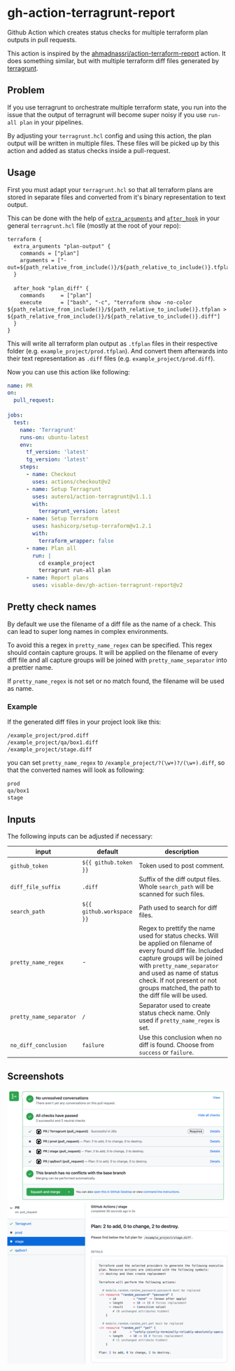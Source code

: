 # gh-action-terragrunt-report

Github Action which creates status checks for multiple terraform plan outputs in pull requests.

This action is inspired by the [ahmadnassri/action-terraform-report](https://github.com/ahmadnassri/action-terraform-report) action.
It does something similar, but with multiple terraform diff files generated by [terragrunt](https://terragrunt.gruntwork.io/).

## Problem

If you use terragrunt to orchestrate multiple terraform state, you run into the issue that the output of terragrunt will become super noisy if you use `run-all plan` in your pipelines.

By adjusting your `terragrunt.hcl` config and using this action, the plan output will be written in multiple files. These files will be picked up by this action and added as status checks inside a pull-request.

## Usage

First you must adapt your `terragrunt.hcl` so that all terraform plans are stored in separate files and converted from it's binary representation to text output.

This can be done with the help of [`extra_arguments`](https://terragrunt.gruntwork.io/docs/features/keep-your-cli-flags-dry/) and [`after_hook`](https://terragrunt.gruntwork.io/docs/features/before-and-after-hooks/#before-and-after-hooks) in your general `terragrunt.hcl` file (mostly at the root of your repo):
```hcl
terraform {
  extra_arguments "plan-output" {
    commands = ["plan"]
    arguments = ["-out=${path_relative_from_include()}/${path_relative_to_include()}.tfplan"]
  }

  after_hook "plan_diff" {
    commands     = ["plan"]
    execute      = ["bash", "-c", "terraform show -no-color ${path_relative_from_include()}/${path_relative_to_include()}.tfplan > ${path_relative_from_include()}/${path_relative_to_include()}.diff"]
  }
}
```

This will write all terraform plan output as `.tfplan` files in their respective folder (e.g. `example_project/prod.tfplan`). And convert them afterwards into their text representation as `.diff` files (e.g. `example_project/prod.diff`).

Now you can use this action like following:
```yml
name: PR
on:
  pull_request:

jobs:
  test:
    name: 'Terragrunt'
    runs-on: ubuntu-latest
    env:
      tf_version: 'latest'
      tg_version: 'latest'
    steps:
      - name: Checkout
        uses: actions/checkout@v2
      - name: Setup Terragrunt
        uses: autero1/action-terragrunt@v1.1.1
        with:
          terragrunt_version: latest
      - name: Setup Terraform
        uses: hashicorp/setup-terraform@v1.2.1
        with:
          terraform_wrapper: false
      - name: Plan all
        run: |
          cd example_project
          terragrunt run-all plan
      - name: Report plans
        uses: visable-dev/gh-action-terragrunt-report@v2
```

## Pretty check names

By default we use the filename of a diff file as the name of a check.
This can lead to super long names in complex environments.

To avoid this a regex in `pretty_name_regex` can be specified.
This regex should contain capture groups.
It will be applied on the filename of every diff file and all capture groups will be joined with `pretty_name_separator` into a prettier name.

If `pretty_name_regex` is not set or no match found, the filename will be used as name.

### Example

If the generated diff files in your project look like this:

```
/example_project/prod.diff
/example_project/qa/box1.diff
/example_project/stage.diff
```

you can set `pretty_name_regex` to `/example_project/?(\w+)?/(\w+).diff`, so that the converted names will look as following:

```
prod
qa/box1
stage
```

## Inputs

The following inputs can be adjusted if necessary:

| input | default | description |
| ----- | ------- | ----------- |
| `github_token` | `${{ github.token }}` | Token used to post comment. |
| `diff_file_suffix` | `.diff` | Suffix of the diff output files. Whole `search_path` will be scanned for such files. |
| `search_path` | `${{ github.workspace }}` | Path used to search for diff files. |
| `pretty_name_regex` | - | Regex to prettify the name used for status checks. Will be applied on filename of every found diff file. Included capture groups will be joined with `pretty_name_separator` and used as name of status check. If not present or not groups matched, the path to the diff file will be used.|
| `pretty_name_separator` | `/` | Separator used to create status check name. Only used if `pretty_name_regex` is set. |
| `no_diff_conclusion` | `failure` | Use this conclusion when no diff is found. Choose from `success` or `failure`. |

## Screenshots

![](./docs/screen1.png)
![](./docs/screen2.png)
